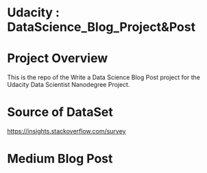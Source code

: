 # Udacity : DataScience_Blog_Project&Post

# Project Overview

This is the repo of the Write a Data Science Blog Post project for the Udacity Data Scientist Nanodegree Project.

# Source of DataSet
https://insights.stackoverflow.com/survey

# Medium Blog Post

